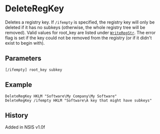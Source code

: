 # DeleteRegKey

Deletes a registry key. If `/ifempty` is specified, the registry key will only be deleted if it has no subkeys (otherwise, the whole registry tree will be removed). Valid values for root_key are listed under [`WriteRegStr`][1]. The error flag is set if the key could not be removed from the registry (or if it didn't exist to begin with).

## Parameters

    [/ifempty] root_key subkey

## Example

    DeleteRegKey HKLM "Software\My Company\My Software"
    DeleteRegKey /ifempty HKLM "Software\A key that might have subkeys"

## History

Added in NSIS v1.0f

[1]: WriteRegStr.md
